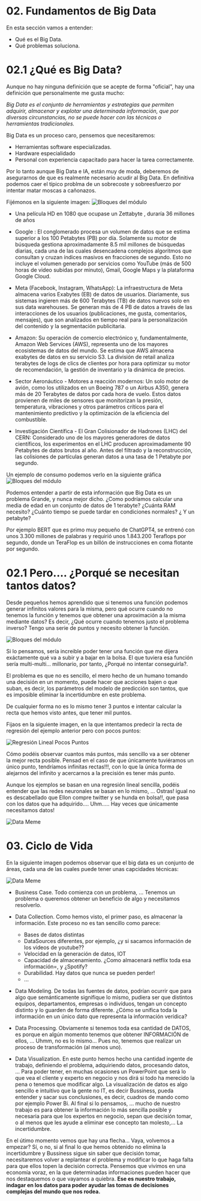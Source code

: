 # 02. Fundamentos de Big Data

En esta sección vamos a entender: 

* Qué es el Big Data.
* Qué problemas soluciona.


# 02.1 ¿Qué es Big Data?

Aunque no hay ninguna definición que se acepte de forma "oficial", hay una definición que personalmente me gusta mucho:

_Big Data es el conjunto de herramientas y estrategias que permiten adquirir, almacenar y explotar una determinada información, que por diversas circunstancias, no se puede hacer con las técnicas o herramientas tradicionales._

Big Data es un proceso caro, pensemos que necesitaremos:
* Herramientas software especializadas.
* Hardware especialidado
* Personal con experiencia capacitado para hacer la tarea correctamente. 

Por lo tanto aunque Big Data e IA, están muy de moda, deberemos de asegurarnos de que es realmente necesario acudir al Big Data. En definitiva podemos caer el típico problma de un sobrecoste y sobreesfuerzo por intentar matar moscas a cañonazos.

Fijémonos en la siguiente imagen:
![Bloques del módulo](./images/tam.png)




* Una película HD en 1080 que ocupase un Zettabyte , duraría 36 millones de años

* Google : El conglomerado procesa un volumen de datos que se estima superior a los 100 Petabytes (PB) por día. Solamente su motor de búsqueda gestiona aproximadamente 8.5 mil millones de búsquedas diarias, cada una de las cuales desencadena complejos algoritmos que consultan y cruzan índices masivos en fracciones de segundo. Esto no incluye el volumen generado por servicios como YouTube (más de 500 horas de video subidas por minuto), Gmail, Google Maps y la plataforma Google Cloud.

* Meta (Facebook, Instagram, WhatsApp): La infraestructura de Meta almacena varios Exabytes (EB) de datos de usuarios. Diariamente, sus sistemas ingieren más de 600 Terabytes (TB) de datos nuevos solo en sus data warehouses. Se generan más de 4 PB de datos a través de las interacciones de los usuarios (publicaciones, me gusta, comentarios, mensajes), que son analizados en tiempo real para la personalización del contenido y la segmentación publicitaria.

* Amazon: Su operación de comercio electrónico y, fundamentalmente, Amazon Web Services (AWS), representa uno de los mayores ecosistemas de datos del mundo. Se estima que AWS almacena exabytes de datos en su servicio S3. La división de retail analiza terabytes de logs de clics de clientes por hora para optimizar su motor de recomendación, la gestión de inventario y la dinámica de precios.

* Sector Aeronáutico - Motores a reacción modernos: Un solo motor de avión, como los utilizados en un Boeing 787 o un Airbus A350, genera más de 20 Terabytes de datos por cada hora de vuelo. Estos datos provienen de miles de sensores que monitorizan la presión, temperatura, vibraciones y otros parámetros críticos para el mantenimiento predictivo y la optimización de la eficiencia del combustible.

* Investigación Científica - El Gran Colisionador de Hadrones (LHC) del CERN: Considerado uno de los mayores generadores de datos científicos, los experimentos en el LHC producen aproximadamente 90 Petabytes de datos brutos al año. Antes del filtrado y la reconstrucción, las colisiones de partículas generan datos a una tasa de 1 Petabyte por segundo.

Un ejemplo de consumo podemos verlo en la siguiente gráfica
![Bloques del módulo](./images/necesidades_big_data.png)

Podemos entender a partir de esta información que Big Data es un problema Grande, y nunca mejor dicho. ¿Como podríamos calcular una media de edad en un conjunto de datos de 1 terabyte? ¿Cuánta RAM necesito? ¿Cuánto tiempo se puede tardar en condiciones normales? ¿ Y un petabyte?

Por ejemplo BERT que es primo muy pequeño de ChatGPT4, se entrenó con unos 3.300 millones de palabras y requirió unos 1.843.200 Teraflops por segundo, donde un TeraFlop es un billón de instrucciones en coma flotante por segundo.


# 02.1 Pero.... ¿Porqué se necesitan tantos datos? 

Desde pequeños hemos aprendido que si tenemos una función podemos generar infinitos valores para la misma, pero qué ocurre cuando no tenemos la función y tenemos que obtener una aproximación a la misma mediante datos? Es decir, ¿Qué ocurre cuando tenemos justo el problema inverso? Tengo una serie de puntos y necesito obtener la función. 

![Bloques del módulo](./images/regresion_lineal.png)

Si lo pensamos, sería increible poder tener una función que me dijera exáctamente qué va a subir y a bajar en la bolsa. El que tuviera esa función sería multi-multi... millonario, por tanto, ¿Porqué no intentar conseguirla?.

El problema es que no es sencillo, el mero hecho de un humano tomando una decisión en un momento, puede hacer que acciones bajen o que suban, es decir, los parámetros del modelo de predicción son tantos, que es imposible eliminar la incertidumbre en este problema. 

De cualquier forma no es lo mismo tener 3 puntos e intentar calcular la recta que hemos visto antes, que tener mil puntos.

Fijaos en la siguiente imagen, en la que intentamos predecir la recta de regresión del ejemplo anterior pero con pocos puntos: 


![Regresión Lineal Pocos Puntos](./images/regresion_lineal2.png)

Cómo podéis observar cuantos más puntos, más sencillo va a ser obtener la mejor recta posible. Pensad en el caso de que únicamente tuviéramos un único punto, tendríamos infinitas rectas!!!, con lo que la única forma de alejarnos del infinito y acercarnos a la precisión es tener más punto. 

Aunque los ejemplos se basan en una regresión lineal sencilla, podéis entender que las redes neuronales se basan en lo mismo, ... Ostras! igual no es descabellado que Ellon compre twitter y se hunda en bolsa!!, que pasa con los datos que ha adquirido.... Uhm..... Hay veces que únicamente necesitamos datos!



![Data Meme](./images/data_every.png)

# 03. Ciclo de Vida

En la siguiente imagen podemos observar que el big data es un conjunto de áreas, cada una de las cuales puede tener unas capcidades técnicas: 

![Data Meme](./images/ciclo_vida.png)

* Business Case. Todo comienza con un problema, ... Tenemos un problema o queremos obtener un beneficio de algo y necesitamos resolverlo. 

* Data Collection. Como hemos visto, el primer paso, es almacenar la información. Este proceso no es tan sencillo como parece:
  * Bases de datos distintas
  * DataSources diferentes, por ejemplo, ¿y si sacamos información de los videos de youtube??
  * Velocidad en la generación de datos, IOT
  * Capacidad de almacenamiento. ¿Como almacenará netflix toda esa información=, y ¿Spotify?
  * Durabilidad. Hay datos que nunca se pueden perder!
  * ...


* Data Modeling. De todas las fuentes de datos, podrían ocurrir que para algo que semánticamente signifique lo mismo, pudiera ser que distintos equipos, departamentos, empresas o indivíduos, tengan un concepto distinto y lo guarden de forma diferente. ¿Cómo se unifica toda la información en un único dato que representa la información verídica?
  
* Data Processing. Obviamente si tenemos toda esa cantidad de DATOS, es porque en algún momento tenemos que obtener INFORMACIÓN de ellos, ... Uhmm, no es lo mismo... Pues no, tenemos que realizar un proceso de transformación (al menos uno).
  
* Data Visualization. En este punto hemos hecho una cantidad ingente de trabajo, definiendo el problema, adquiriendo datos, procesando datos, ... Para poder tener, en muchas ocasiones un PowerPoint que será lo que vea el cliente y experto en negocio y nos dirá si todo ha merecido la pena o tenemos que modificar algo. La visualización de datos es algo sencillo e intuitivo que la gente no IT, es decir Bussiness, pueda entender y sacar sus conclusiones, es decir, cuadros de mando como por ejemplo Power Bi. Al final si lo pensamos, ... mucho de nuestro trabajo es para obtener la información lo más sencilla posible y necesaria para que los expertos en negocio, sepan que decisión tomar, o al menos que les ayude a eliminar ese concepto tan molesto,... La incertidumbre.

En el útimo momento vemos que hay una flecha... Vaya, volvemos a empezar? Sí, o no, si al final lo que hemos obtenido no elimina la incertidumbre y Bussiness sigue sin saber que decisión tomar, necesitaremos volver a replantear el problema y modificar lo que haga falta para que ellos topen la decisión correcta. Pensemos que vivimos en una economía voraz, en la que determinadas informaciones pueden hacer que nos destaquemos o que vayamos a quiebra. **Ese es nuestro trabajo, indagar en los datos para poder ayudar las tomas de decisiones complejas del mundo que nos rodea.**
